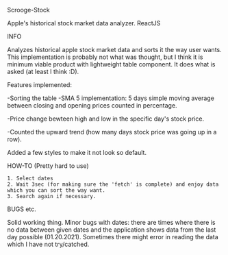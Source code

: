 Scrooge-Stock

Apple's historical stock market data analyzer. ReactJS

INFO

Analyzes historical apple stock market data and sorts it the way user wants. This implementation is probably not what was thought, but I think it is minimum viable product with lightweight table component. It does what is asked (at least I think :D). 



Features implemented: 

-Sorting the table
-SMA 5 implementation: 5 days simple moving average between closing and opening prices counted in percentage.

-Price change bewteen high and low in the specific day's stock price.

-Counted the upward trend (how many days stock price was going up in a row).


Added a few styles to make it not look so default.




HOW-TO (Pretty hard to use)

    1. Select dates
    2. Wait 3sec (for making sure the 'fetch' is complete) and enjoy data which you can sort the way want.
    3. Search again if necessary.

BUGS etc.

Solid working thing. Minor bugs with dates: there are times where there is no data between given dates and the application shows data from the last day possible (01.20.2021). Sometimes there might error in reading the data which I have not try/catched.
